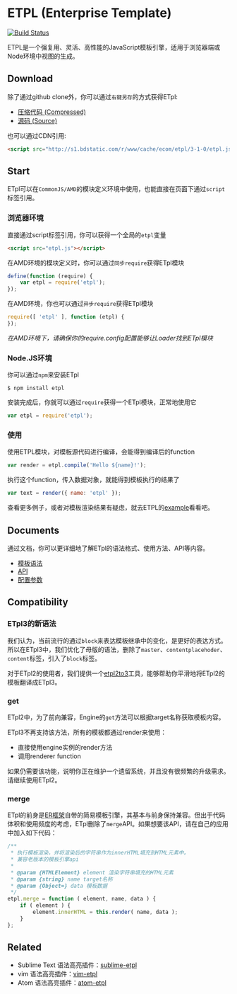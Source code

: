 # ETPL (Enterprise Template)

[![Build Status](https://travis-ci.org/ecomfe/etpl.svg?branch=master)](https://travis-ci.org/ecomfe/etpl)

ETPL是一个强复用、灵活、高性能的JavaScript模板引擎，适用于浏览器端或Node环境中视图的生成。


## Download

除了通过github clone外，你可以通过`右键另存`的方式获得ETpl:

- [压缩代码 (Compressed)](http://s1.bdstatic.com/r/www/cache/ecom/etpl/3-1-0/etpl.js)
- [源码 (Source)](http://s1.bdstatic.com/r/www/cache/ecom/etpl/3-1-0/etpl.source.js)

也可以通过CDN引用:

```html
<script src="http://s1.bdstatic.com/r/www/cache/ecom/etpl/3-1-0/etpl.js"></script>
```

## Start

ETpl可以在`CommonJS/AMD`的模块定义环境中使用，也能直接在页面下通过`script`标签引用。


### 浏览器环境

直接通过script标签引用，你可以获得一个全局的`etpl`变量

```html
<script src="etpl.js"></script>
```

在AMD环境的模块定义时，你可以通过`同步require`获得ETpl模块

```javascript
define(function (require) {
    var etpl = require('etpl');
});
```

在AMD环境，你也可以通过`异步require`获得ETpl模块

```javascript
require([ 'etpl' ], function (etpl) {
});
```

*在AMD环境下，请确保你的require.config配置能够让Loader找到ETpl模块*

### Node.JS环境

你可以通过`npm`来安装ETpl

```
$ npm install etpl
```

安装完成后，你就可以通过`require`获得一个ETpl模块，正常地使用它

```javascript
var etpl = require('etpl');
```

### 使用

使用ETPL模块，对模板源代码进行编译，会能得到编译后的function

```javascript
var render = etpl.compile('Hello ${name}!');
```

执行这个function，传入数据对象，就能得到模板执行的结果了

```javascript
var text = render({ name: 'etpl' });
```

查看更多例子，或者对模板渲染结果有疑虑，就去ETPL的[example](http://ecomfe.github.io/etpl/example.html)看看吧。


## Documents

通过文档，你可以更详细地了解ETpl的语法格式、使用方法、API等内容。

- [模板语法](doc/syntax.md)
- [API](doc/api.md)
- [配置参数](doc/config.md)


## Compatibility

### ETpl3的新语法

我们认为，当前流行的通过`block`来表达模板继承中的变化，是更好的表达方式。所以在ETpl3中，我们优化了母版的语法，删除了`master`、`contentplacehoder`、`content`标签，引入了`block`标签。

对于ETpl2的使用者，我们提供一个[etpl2to3](https://github.com/ecomfe/etpl2to3)工具，能够帮助你平滑地将ETpl2的模板翻译成ETpl3。


### get

ETpl2中，为了前向兼容，Engine的`get`方法可以根据target名称获取模板内容。

ETpl3不再支持该方法，所有的模板都通过render来使用：

- 直接使用engine实例的render方法 
- 调用renderer function

如果仍需要该功能，说明你正在维护一个遗留系统，并且没有很频繁的升级需求。请继续使用ETpl2。


### merge

ETpl的前身是[ER框架](https://github.com/ecomfe/er)自带的简易模板引擎，其基本与前身保持兼容。但出于代码体积和使用频度的考虑，ETpl删除了`merge`API。如果想要该API，请在自己的应用中加入如下代码：

```javascript
/**
 * 执行模板渲染，并将渲染后的字符串作为innerHTML填充到HTML元素中。
 * 兼容老版本的模板引擎api
 * 
 * @param {HTMLElement} element 渲染字符串填充的HTML元素
 * @param {string} name target名称
 * @param {Object=} data 模板数据
 */
etpl.merge = function ( element, name, data ) {
    if ( element ) {
        element.innerHTML = this.render( name, data );
    }
};
```

## Related

* Sublime Text 语法高亮插件：[sublime-etpl](https://github.com/ecomfe/sublime-etpl)
* vim 语法高亮插件：[vim-etpl](https://github.com/hushicai/vim-etpl)
* Atom 语法高亮插件：[atom-etpl](https://github.com/ecomfe/atom-etpl)
